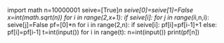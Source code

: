 import math
n=10000001
seive=[True]*n
seive[0]=seive[1]=False
x=int(math.sqrt(n))
for i in range(2,x+1):
    if seive[i]:
        for j in range(i*i,n,i):
            seive[j]=False
pf=[0]*n
for i in range(2,n):
    if seive[i]:
        pf[i]=pf[i-1]+1
    else:
        pf[i]=pf[i-1]
t=int(input())
for i in range(t):
    n=int(input())
    print(pf[n])            
